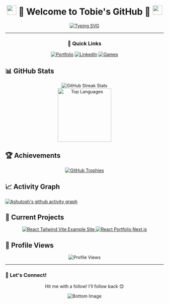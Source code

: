 <div align="center">
  
# <img src="https://raw.githubusercontent.com/MartinHeinz/MartinHeinz/master/wave.gif" width="30px"> 🐸 Welcome to Tobie's GitHub 🐸 <img src="https://raw.githubusercontent.com/MartinHeinz/MartinHeinz/master/wave.gif" width="30px">

[![Typing SVG](https://readme-typing-svg.demolab.com?font=Fira+Code&size=32&duration=3000&pause=1000&color=FFD700&center=true&vCenter=true&width=900&lines=Full+Stack+Development;3D+Animation+and+UI;Interactivity+and+Gameplay+Logic)](https://git.io/typing-svg)

---

### 🚀 Quick Links
[![Portfolio](https://img.shields.io/badge/Portfolio-61DAFB?style=for-the-badge&logo=react&logoColor=black)](https://portfolio.tobie-developer.com)
[![LinkedIn](https://img.shields.io/badge/LinkedIn-4B0082?style=for-the-badge&logo=linkedin&logoColor=white)](https://www.linkedin.com/in/tobie-rathbun-00320bb4/)
[![Games](https://img.shields.io/badge/🎮Games-4B0082?style=for-the-badge)](https://tobie-developer.com/)


</div>


<h2>📊 GitHub Stats</h2>
<div align="center">
  <!-- GitHub Streak Stats -->
  <img src="https://github-readme-streak-stats.herokuapp.com/?user=Tobie-Rathbun&theme=dark&hide_border=true" alt="GitHub Streak Stats" />
  
  <!-- Top Languages -->
  <br />
  <img src="https://github-readme-stats.vercel.app/api/top-langs/?username=Tobie-Rathbun&layout=compact&theme=midnight-purple&title_color=FFD700" alt="Top Languages" height="170" />
</div>




<h2>🏆 Achievements</h2>
<div align="center">
  <a href="https://github.com/ryo-ma/github-profile-trophy">
    <img src="https://github-profile-trophy.vercel.app/?username=Tobie-Rathbun&theme=darkhub&no-frame=true&column=4&margin-w=15&margin-h=15&title_color=FFD700" alt="GitHub Trophies" />
  </a>
</div>


## 📈 Activity Graph
[![Ashutosh's github activity graph](https://github-readme-activity-graph.vercel.app/graph?username=Tobie-Rathbun&theme=react-dark&color=FFD700&line=4B0082&point=FFD700&area=true&hide_border=true)](https://github.com/ashutosh00710/github-readme-activity-graph)


## 🎯 Current Projects
<div align="center">
  <!-- Card 1 -->
  <a href="https://github.com/Tobie-Rathbun/React--Tailwind--Vite--Example-Site">
    <img src="https://github-readme-stats.vercel.app/api/pin/?username=Tobie-Rathbun&repo=React--Tailwind--Vite--Example-Site&theme=midnight-purple&title_color=FFD700" alt="React Tailwind Vite Example Site">
  </a>
  <!-- Card 2 -->
  <a href="https://github.com/Tobie-Rathbun/React-Portfolio--Next.js-">
    <img src="https://github-readme-stats.vercel.app/api/pin/?username=Tobie-Rathbun&repo=React-Portfolio--Next.js-&theme=midnight-purple&title_color=FFD700" alt="React Portfolio Next.js">
  </a>
</div>




<h2>👀 Profile Views</h2>
<div align="center">
  <img src="https://komarev.com/ghpvc/?username=Tobie-Rathbun&color=4B0082&style=flat-square" alt="Profile Views" />
</div>


---

### 💫 Let's Connect!
<div align="center">
<p>Hit me with a follow! I'll follow back 😊</p>
<img src="https://raw.githubusercontent.com/mayhemantt/mayhemantt/Update/svg/Bottom.svg" alt="Bottom Image" />
</div>
